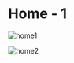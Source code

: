 # Home - 1
![home1](https://github.com/marshudi/WebsiteStuff/assets/76883519/1c1a62ff-ab4e-42cb-aef1-74f20491dd4a)

![home2](https://github.com/marshudi/WebsiteStuff/assets/76883519/857a192b-5b50-46e5-ad95-a8ffb97e1389)
